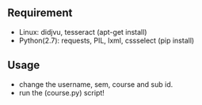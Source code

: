 Requirement
---
- Linux: didjvu, tesseract (apt-get install)
- Python(2.7): requests, PIL, lxml, cssselect (pip install)

Usage
---
- change the username, sem, course and sub id.
- run the (course.py) script!

